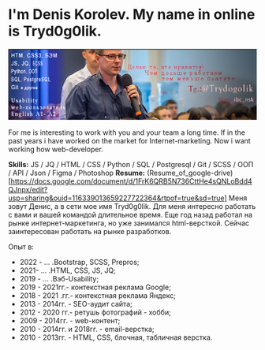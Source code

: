 # I'm Denis Korolev. My name in online is Tryd0g0lik.
![For me is interesting to work with you and your team a long time.](https://github.com/Tryd0g0lik/Tryd0g0lik/blob/main/gitHub.png)

For me is interesting to work with you and your team a long time.
If in the past years i have worked on the market for Internet-marketing. Now i want working how web-developer.

**Skills:** JS / JQ / HTML / CSS / Python / SQL / Postgresql / Git / SCSS / ООП / API / Json / Figma / Photoshop
**Resume:** (Resume_of_google-drive)[https://docs.google.com/document/d/1FrK6QRB5N736CttHe4sQNLoBdd4QJnpx/edit?usp=sharing&ouid=116339013659227722364&rtpof=true&sd=true]
Меня зовут Денис, а в сети мое имя Tryd0g0lik.
Для меня интересно работать с вами и вашей командой длительное время.
Еще год назад работал на рынке интернет-маркетинга, но уже занимался html-версткой. 
Сейчас заинтересован работать на рынке разработков.

Опыт в:
- 2022 - ... .Bootstrap, SCSS, Prepros;
- 2021- ... .HTML, CSS, JS, JQ;
- 2019 - ... .Вэб-Usability;
- 2019 - 2021гг.- контекстная реклама Google;
- 2018 - 2021 .гг.- контекстная реклама Яндекс;
- 2013 - 2014гг. - SEO-аудит сайта;
- 2012 - 2020 гг.- ретушь фотографий - хобби;
- 2009 - 2014гг. - web-контент;
- 2010 - 2014гг. и 2018гг. - email-верстка;
- 2010 - 2013гг. - HTML, CSS, блочная, табличная верстка.
<!---
Tryd0g0lik/Tryd0g0lik is a ✨ special ✨ repository because its `README.md` (this file) appears on your GitHub profile.
You can click the Preview link to take a look at your changes.
--->
